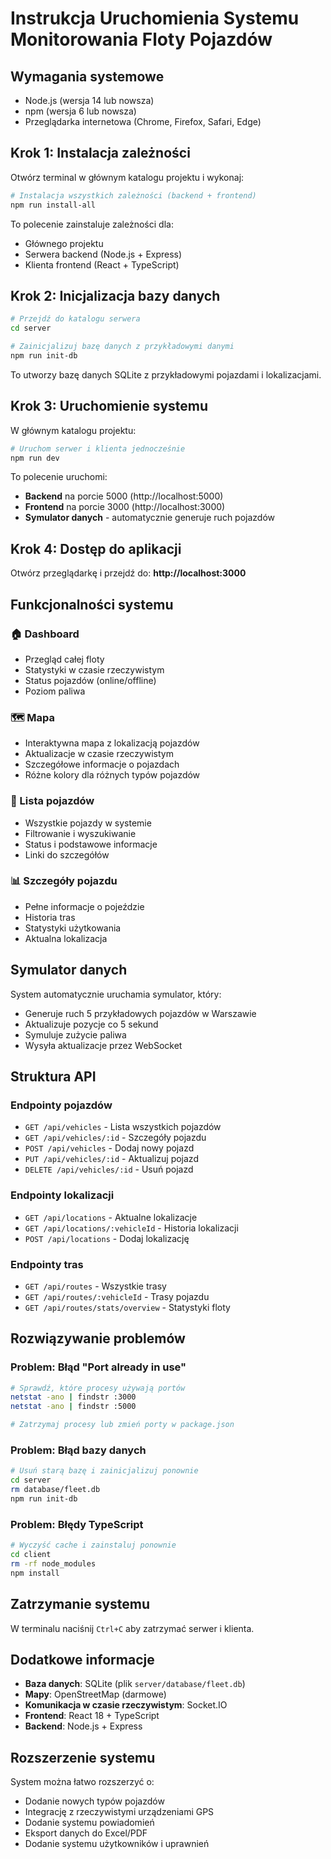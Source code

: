 # Instrukcja Uruchomienia Systemu Monitorowania Floty Pojazdów

## Wymagania systemowe

- Node.js (wersja 14 lub nowsza)
- npm (wersja 6 lub nowsza)
- Przeglądarka internetowa (Chrome, Firefox, Safari, Edge)

## Krok 1: Instalacja zależności

Otwórz terminal w głównym katalogu projektu i wykonaj:

```bash
# Instalacja wszystkich zależności (backend + frontend)
npm run install-all
```

To polecenie zainstaluje zależności dla:
- Głównego projektu
- Serwera backend (Node.js + Express)
- Klienta frontend (React + TypeScript)

## Krok 2: Inicjalizacja bazy danych

```bash
# Przejdź do katalogu serwera
cd server

# Zainicjalizuj bazę danych z przykładowymi danymi
npm run init-db
```

To utworzy bazę danych SQLite z przykładowymi pojazdami i lokalizacjami.

## Krok 3: Uruchomienie systemu

W głównym katalogu projektu:

```bash
# Uruchom serwer i klienta jednocześnie
npm run dev
```

To polecenie uruchomi:
- **Backend** na porcie 5000 (http://localhost:5000)
- **Frontend** na porcie 3000 (http://localhost:3000)
- **Symulator danych** - automatycznie generuje ruch pojazdów

## Krok 4: Dostęp do aplikacji

Otwórz przeglądarkę i przejdź do:
**http://localhost:3000**

## Funkcjonalności systemu

### 🏠 Dashboard
- Przegląd całej floty
- Statystyki w czasie rzeczywistym
- Status pojazdów (online/offline)
- Poziom paliwa

### 🗺️ Mapa
- Interaktywna mapa z lokalizacją pojazdów
- Aktualizacje w czasie rzeczywistym
- Szczegółowe informacje o pojazdach
- Różne kolory dla różnych typów pojazdów

### 🚛 Lista pojazdów
- Wszystkie pojazdy w systemie
- Filtrowanie i wyszukiwanie
- Status i podstawowe informacje
- Linki do szczegółów

### 📊 Szczegóły pojazdu
- Pełne informacje o pojeździe
- Historia tras
- Statystyki użytkowania
- Aktualna lokalizacja

## Symulator danych

System automatycznie uruchamia symulator, który:
- Generuje ruch 5 przykładowych pojazdów w Warszawie
- Aktualizuje pozycje co 5 sekund
- Symuluje zużycie paliwa
- Wysyła aktualizacje przez WebSocket

## Struktura API

### Endpointy pojazdów
- `GET /api/vehicles` - Lista wszystkich pojazdów
- `GET /api/vehicles/:id` - Szczegóły pojazdu
- `POST /api/vehicles` - Dodaj nowy pojazd
- `PUT /api/vehicles/:id` - Aktualizuj pojazd
- `DELETE /api/vehicles/:id` - Usuń pojazd

### Endpointy lokalizacji
- `GET /api/locations` - Aktualne lokalizacje
- `GET /api/locations/:vehicleId` - Historia lokalizacji
- `POST /api/locations` - Dodaj lokalizację

### Endpointy tras
- `GET /api/routes` - Wszystkie trasy
- `GET /api/routes/:vehicleId` - Trasy pojazdu
- `GET /api/routes/stats/overview` - Statystyki floty

## Rozwiązywanie problemów

### Problem: Błąd "Port already in use"
```bash
# Sprawdź, które procesy używają portów
netstat -ano | findstr :3000
netstat -ano | findstr :5000

# Zatrzymaj procesy lub zmień porty w package.json
```

### Problem: Błąd bazy danych
```bash
# Usuń starą bazę i zainicjalizuj ponownie
cd server
rm database/fleet.db
npm run init-db
```

### Problem: Błędy TypeScript
```bash
# Wyczyść cache i zainstaluj ponownie
cd client
rm -rf node_modules
npm install
```

## Zatrzymanie systemu

W terminalu naciśnij `Ctrl+C` aby zatrzymać serwer i klienta.

## Dodatkowe informacje

- **Baza danych**: SQLite (plik `server/database/fleet.db`)
- **Mapy**: OpenStreetMap (darmowe)
- **Komunikacja w czasie rzeczywistym**: Socket.IO
- **Frontend**: React 18 + TypeScript
- **Backend**: Node.js + Express

## Rozszerzenie systemu

System można łatwo rozszerzyć o:
- Dodanie nowych typów pojazdów
- Integrację z rzeczywistymi urządzeniami GPS
- Dodanie systemu powiadomień
- Eksport danych do Excel/PDF
- Dodanie systemu użytkowników i uprawnień 